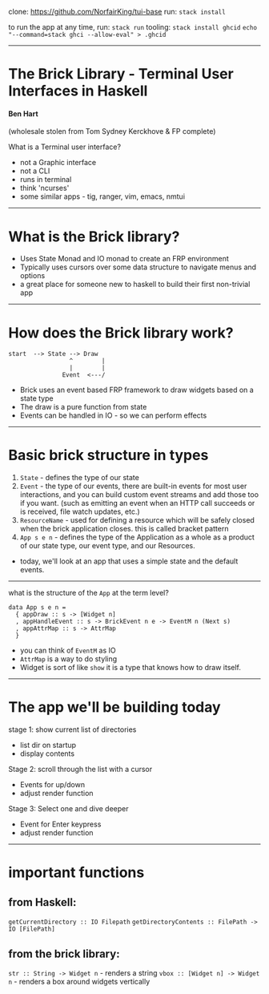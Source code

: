 
clone:
https://github.com/NorfairKing/tui-base
run:
`stack install`

to run the app at any time, run: 
`stack run`
tooling:
`stack install ghcid`
`echo "--command=stack ghci --allow-eval" > .ghcid`

********

# The Brick Library - Terminal User Interfaces in Haskell
#### Ben Hart

(wholesale stolen from Tom Sydney Kerckhove & FP complete)

What is a Terminal user interface?

 - not a Graphic interface
 - not a CLI
 - runs in terminal
 - think 'ncurses'
 - some similar apps - tig, ranger, vim, emacs, nmtui

********

# What is the Brick library?

- Uses State Monad and IO monad to create an FRP environment
- Typically uses cursors over some data structure to navigate menus and options
- a great place for someone new to haskell to build their first non-trivial app

********

# How does the Brick library work?

```
start  --> State --> Draw
                 ^        |
                 |        |
               Event  <---/
```

- Brick uses an event based FRP framework to draw widgets based on a state type
- The draw is a pure function from state
- Events can be handled in IO - so we can perform effects

********

# Basic brick structure in types

1) `State` - defines the type of our state
2) `Event` - the type of our events,   there are built-in events for most user interactions, and you can build custom event streams and add those too if you want. (such as emitting an event when an HTTP call succeeds or is received, file watch updates, etc.)
3) `ResourceName` - used for defining a resource which will be safely closed when the brick application closes.  this is called bracket pattern
4) `App s e n` - defines the type of the Application as a whole as a product of our state type, our event type, and our Resources.

- today, we'll look at an app that uses a simple state and the default events.


********

what is the structure of the `App` at the term level?

```
data App s e n = 
  { appDraw :: s -> [Widget n]
  , appHandleEvent :: s -> BrickEvent n e -> EventM n (Next s)
  , appAttrMap :: s -> AttrMap
  }
```

- you can think of `EventM` as IO
- `AttrMap` is a way to do styling
- Widget is sort of like `show` it is a type that knows how to draw itself.

********

# The app we'll be building today

stage 1: show current list of directories
- list dir on startup
- display contents

Stage 2: scroll through the list with a cursor
- Events for up/down
- adjust render function

Stage 3: Select one and dive deeper
- Event for Enter keypress 
- adjust render function

********

# important functions

## from Haskell:
`getCurrentDirectory :: IO Filepath`
`getDirectoryContents :: FilePath -> IO [FilePath]`

## from the brick library:
`str :: String -> Widget n` - renders a string
`vbox :: [Widget n] -> Widget n` - renders a box around widgets vertically



